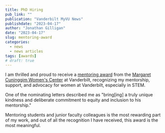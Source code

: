 ```yaml
---
title: PhD Hiring
pub_link: ""
publication: "Vanderbilt MyVU News"
publishdate: "2023-04-17"
author: "Jonathan Gilligan"
date: "2023-04-17"
slug: mentoring-award
categories:
  - news
  - news articles
tags: [awards]
# draft: true
---
```


I am thrilled and proud to receive a
[mentoring award](https://news.vanderbilt.edu/2023/04/17/margaret-cuninggim-womens-center-presents-annual-awards-to-five-vanderbilt-community-members/)
from the
[Margaret Cuninggim Women's Center](https://www.vanderbilt.edu/womenscenter/)
at Vanderbilt, recognizing my
mentorship, support, and advocacy for women at Vanderbilt, especially in
STEM.

<!--more-->

One of the nominating letters described me as
"bring[ing] a truly unique kindness and deliberate commitment to equity and
inclusion to his mentorship."

Mentoring students and junior faculty colleagues is the most rewarding part of
my work, and out of all the recognition I have received, this award is the
most meaningful.
